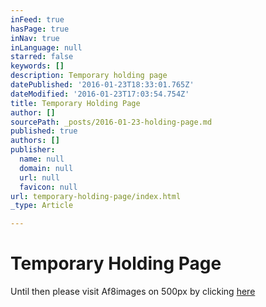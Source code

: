 ```yaml
---
inFeed: true
hasPage: true
inNav: true
inLanguage: null
starred: false
keywords: []
description: Temporary holding page
datePublished: '2016-01-23T18:33:01.765Z'
dateModified: '2016-01-23T17:03:54.754Z'
title: Temporary Holding Page
author: []
sourcePath: _posts/2016-01-23-holding-page.md
published: true
authors: []
publisher:
  name: null
  domain: null
  url: null
  favicon: null
url: temporary-holding-page/index.html
_type: Article

---
```

# Temporary Holding Page

Until then please visit Af8images on 500px by clicking [here][0]

[0]: https://500px.com/af8